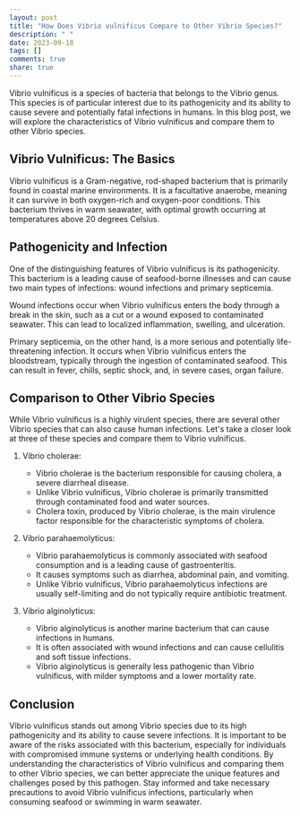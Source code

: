 ```yaml
---
layout: post
title: "How Does Vibrio vulnificus Compare to Other Vibrio Species?"
description: " "
date: 2023-09-18
tags: []
comments: true
share: true
---
```


Vibrio vulnificus is a species of bacteria that belongs to the Vibrio genus. This species is of particular interest due to its pathogenicity and its ability to cause severe and potentially fatal infections in humans. In this blog post, we will explore the characteristics of Vibrio vulnificus and compare them to other Vibrio species.

## Vibrio Vulnificus: The Basics
Vibrio vulnificus is a Gram-negative, rod-shaped bacterium that is primarily found in coastal marine environments. It is a facultative anaerobe, meaning it can survive in both oxygen-rich and oxygen-poor conditions. This bacterium thrives in warm seawater, with optimal growth occurring at temperatures above 20 degrees Celsius.

## Pathogenicity and Infection
One of the distinguishing features of Vibrio vulnificus is its pathogenicity. This bacterium is a leading cause of seafood-borne illnesses and can cause two main types of infections: wound infections and primary septicemia.

Wound infections occur when Vibrio vulnificus enters the body through a break in the skin, such as a cut or a wound exposed to contaminated seawater. This can lead to localized inflammation, swelling, and ulceration.

Primary septicemia, on the other hand, is a more serious and potentially life-threatening infection. It occurs when Vibrio vulnificus enters the bloodstream, typically through the ingestion of contaminated seafood. This can result in fever, chills, septic shock, and, in severe cases, organ failure.

## Comparison to Other Vibrio Species
While Vibrio vulnificus is a highly virulent species, there are several other Vibrio species that can also cause human infections. Let's take a closer look at three of these species and compare them to Vibrio vulnificus.

1. Vibrio cholerae:
   - Vibrio cholerae is the bacterium responsible for causing cholera, a severe diarrheal disease.
   - Unlike Vibrio vulnificus, Vibrio cholerae is primarily transmitted through contaminated food and water sources.
   - Cholera toxin, produced by Vibrio cholerae, is the main virulence factor responsible for the characteristic symptoms of cholera.

2. Vibrio parahaemolyticus:
   - Vibrio parahaemolyticus is commonly associated with seafood consumption and is a leading cause of gastroenteritis.
   - It causes symptoms such as diarrhea, abdominal pain, and vomiting.
   - Unlike Vibrio vulnificus, Vibrio parahaemolyticus infections are usually self-limiting and do not typically require antibiotic treatment.

3. Vibrio alginolyticus:
   - Vibrio alginolyticus is another marine bacterium that can cause infections in humans.
   - It is often associated with wound infections and can cause cellulitis and soft tissue infections.
   - Vibrio alginolyticus is generally less pathogenic than Vibrio vulnificus, with milder symptoms and a lower mortality rate.

## Conclusion
Vibrio vulnificus stands out among Vibrio species due to its high pathogenicity and its ability to cause severe infections. It is important to be aware of the risks associated with this bacterium, especially for individuals with compromised immune systems or underlying health conditions. By understanding the characteristics of Vibrio vulnificus and comparing them to other Vibrio species, we can better appreciate the unique features and challenges posed by this pathogen. Stay informed and take necessary precautions to avoid Vibrio vulnificus infections, particularly when consuming seafood or swimming in warm seawater.
